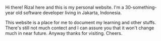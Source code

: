 Hi there! Rizal here and this is my personal website. I'm a 30-something-year
old software developer living in Jakarta, Indonesia.

This website is a place for me to document my learning and other stuffs.
There's still not much contect and I can assure you that it won't change much
in near future. Anyway thanks for visiting. Cheers.



